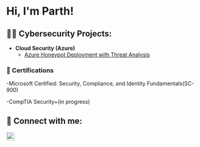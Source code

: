 <h1>Hi, I'm Parth! </h1>

<h2>👨‍💻 Cybersecurity Projects:</h2>

- <b>Cloud Security (Azure)</b>
  - [Azure Honeypot Deployment with Threat Analysis](https://github.com/parthbasnet/AzureHoneypotProject)


<h3>📝 Certifications</h3>

-Microsoft Certified: Security, Compliance, and Identity Fundamentals(SC-900)

-CompTIA Security+(in progress)

<h2> 🤳 Connect with me:</h2>


[<img align="left" alt="parthbasnet | LinkedIn" width="22px" src="https://cdn.jsdelivr.net/npm/simple-icons@v3/icons/linkedin.svg" />][linkedin]





[linkedin]: https://www.linkedin.com/in/parthibendra-basnet

